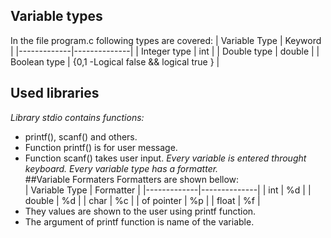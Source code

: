 ## Variable types
In the file program.c following types are covered:
| Variable Type    | Keyword |
|-------------|--------------|
| Integer type | int |
| Double type | double | 
| Boolean type | {0,1 -Logical false && logical true }  |
## Used libraries
_Library stdio contains functions:_
- printf(), scanf() and others.  
- Function printf() is for user message.  
- Function scanf() takes user input. 
_Every variable is entered throught keyboard. Every variable type has a formatter._  
##Variable  Formaters
Formatters are shown bellow:  
| Variable Type    | Formatter |
|-------------|--------------|
| int | %d | 
| double | %d | 
| char | %c | 
| of  pointer | %p | 
|  float | %f | 
 - They values are shown to the user using printf function.   
- The argument of printf function is name of the variable. 
